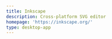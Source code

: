```yaml
---
title: Inkscape
description: Cross-platform SVG editor
homepage: 'https://inkscape.org/'
type: desktop-app
---
```

